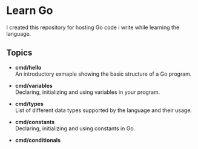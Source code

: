 # Learn Go

I created this repository for hosting Go code i write while learning the language.

## Topics 

- **cmd/hello**  
An introductory exmaple showing the basic structure of a Go program.

- **cmd/variables**  
Declaring, initializing and using variables in your program.

- **cmd/types**  
List of different data types supported by the language and their usage.

- **cmd/constants**  
Declaring, initializing and using constants in Go.

- **cmd/conditionals**